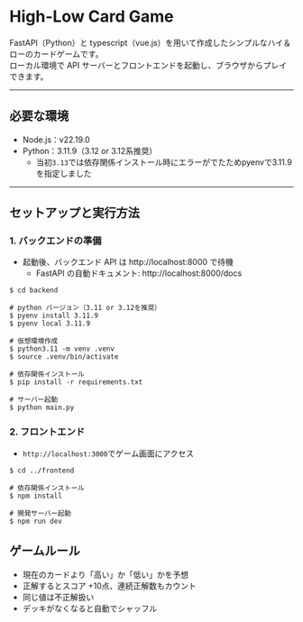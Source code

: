 # High-Low Card Game

FastAPI（Python）と typescript（vue.js）を用いて作成したシンプルなハイ＆ローのカードゲームです。  
ローカル環境で API サーバーとフロントエンドを起動し、ブラウザからプレイできます。

---

## 必要な環境
- Node.js：v22.19.0
- Python：3.11.9（3.12 or 3.12系推奨）
  - 当初`3.13`では依存関係インストール時にエラーがでたためpyenvで3.11.9を指定しました
---

## セットアップと実行方法

### 1. バックエンドの準備
- 起動後、バックエンド API は http://localhost:8000 で待機
  - FastAPI の自動ドキュメント: http://localhost:8000/docs
```
$ cd backend

# python バージョン（3.11 or 3.12を推奨）
$ pyenv install 3.11.9
$ pyenv local 3.11.9

# 仮想環境作成
$ python3.11 -m venv .venv
$ source .venv/bin/activate

# 依存関係インストール
$ pip install -r requirements.txt

# サーバー起動
$ python main.py
```

### 2. フロントエンド
- `http://localhost:3000`でゲーム画面にアクセス
```
$ cd ../frontend

# 依存関係インストール
$ npm install

# 開発サーバー起動
$ npm run dev
```

## ゲームルール
- 現在のカードより「高い」か「低い」かを予想
- 正解するとスコア +10点、連続正解数もカウント 
- 同じ値は不正解扱い 
- デッキがなくなると自動でシャッフル